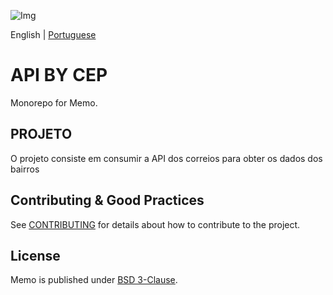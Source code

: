 ![Img](https://user-images.githubusercontent.com/63813811/194682655-63c7a583-3f56-4258-bb4c-291416bf97c2.png)


English | [Portuguese](README_ptbr.md)

# API BY CEP

Monorepo for Memo.


## PROJETO

O projeto consiste em consumir a API dos correios para obter os dados dos bairros 


## Contributing & Good Practices

See [CONTRIBUTING](CONTRIBUTING.md) for details about how to contribute to the project.

## License

Memo is published under [BSD 3-Clause](LICENSE).
